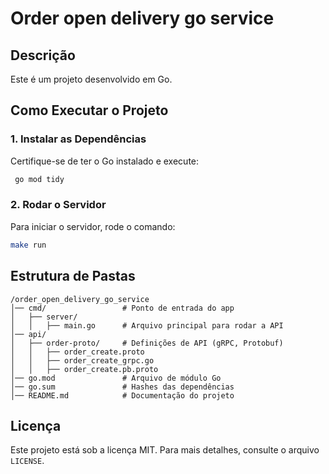 # Order open delivery go service

## Descrição
Este é um projeto desenvolvido em Go.

## Como Executar o Projeto

### 1. Instalar as Dependências
Certifique-se de ter o Go instalado e execute:
```sh
 go mod tidy
```

### 2. Rodar o Servidor
Para iniciar o servidor, rode o comando:
```sh
make run
```

## Estrutura de Pastas

```
/order_open_delivery_go_service
│── cmd/                 # Ponto de entrada do app
│   ├── server/ 
│   │   ├── main.go      # Arquivo principal para rodar a API
│── api/                 
│   ├── order-proto/     # Definições de API (gRPC, Protobuf)
│   │   ├── order_create.proto
│   │   ├── order_create_grpc.go
│   │   ├── order_create.pb.proto
│── go.mod               # Arquivo de módulo Go
│── go.sum               # Hashes das dependências
│── README.md            # Documentação do projeto
```

## Licença
Este projeto está sob a licença MIT. Para mais detalhes, consulte o arquivo `LICENSE`.


